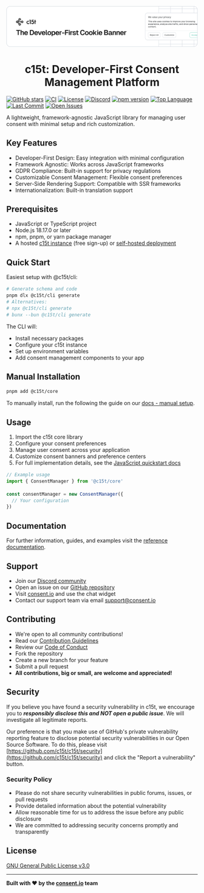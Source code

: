 <p align="center">
  <a href="https://c15t.com?utm_source=github&utm_medium=c15t_core" target="_blank" rel="noopener noreferrer">
    <picture>
      <source media="(prefers-color-scheme: dark)" srcset="../../docs/assets/c15t-banner-readme-dark.svg">
      <img src="../../docs/assets/c15t-banner-readme-light.svg" alt="c15t Banner">
    </picture>
  </a>
  <br />
  <h1 align="center">c15t: Developer-First Consent Management Platform</h1>
</p>

[![GitHub stars](https://img.shields.io/github/stars/c15t/c15t?style=flat-square)](https://github.com/c15t/c15t)
[![CI](https://img.shields.io/github/actions/workflow/status/c15t/c15t/ci.yml?style=flat-square)](https://github.com/c15t/c15t/actions/workflows/ci.yml)
[![License](https://img.shields.io/badge/license-GPL--3.0-blue.svg?style=flat-square)](https://github.com/c15t/c15t/blob/main/LICENSE.md)
[![Discord](https://img.shields.io/discord/1312171102268690493?style=flat-square)](https://c15t.com/discord)
[![npm version](https://img.shields.io/npm/v/c15t?style=flat-square)](https://www.npmjs.com/package/@c15t/core)
[![Top Language](https://img.shields.io/github/languages/top/c15t/c15t?style=flat-square)](https://github.com/c15t/c15t)
[![Last Commit](https://img.shields.io/github/last-commit/c15t/c15t?style=flat-square)](https://github.com/c15t/c15t/commits/main)
[![Open Issues](https://img.shields.io/github/issues/c15t/c15t?style=flat-square)](https://github.com/c15t/c15t/issues)

A lightweight, framework-agnostic JavaScript library for managing user consent with minimal setup and rich customization.

## Key Features

- Developer-First Design: Easy integration with minimal configuration
- Framework Agnostic: Works across JavaScript frameworks
- GDPR Compliance: Built-in support for privacy regulations
- Customizable Consent Management: Flexible consent preferences
- Server-Side Rendering Support: Compatible with SSR frameworks
- Internationalization: Built-in translation support

## Prerequisites

- JavaScript or TypeScript project
- Node.js 18.17.0 or later
- npm, pnpm, or yarn package manager
- A hosted [c15t instance](https://consent.io) (free sign-up) or [self-hosted deployment](https://c15t.com/docs/self-host/v2)

## Quick Start

Easiest setup with @c15t/cli:

```bash
# Generate schema and code
pnpm dlx @c15t/cli generate
# Alternatives:
# npx @c15t/cli generate
# bunx --bun @c15t/cli generate
```

The CLI will:

- Install necessary packages
- Configure your c15t instance
- Set up environment variables
- Add consent management components to your app

## Manual Installation

```bash
pnpm add @c15t/core
```

To manually install, run the following the guide on our [docs - manual setup](https://c15t.com/docs/frameworks/javascript/quickstart#manual-setup).

## Usage

1. Import the c15t core library
2. Configure your consent preferences
3. Manage user consent across your application
4. Customize consent banners and preference centers
5. For full implementation details, see the [JavaScript quickstart docs](https://c15t.com/docs/frameworks/javascript/quickstart)

```typescript
// Example usage
import { ConsentManager } from '@c15t/core'

const consentManager = new ConsentManager({
  // Your configuration
})
```

## Documentation

For further information, guides, and examples visit the [reference documentation](https://c15t.com/docs/frameworks/javascript/quickstart).

## Support

- Join our [Discord community](https://c15t.com/discord)
- Open an issue on our [GitHub repository](https://github.com/c15t/c15t/issues)
- Visit [consent.io](https://consent.io) and use the chat widget
- Contact our support team via email [support@consent.io](mailto:support@consent.io)

## Contributing

- We're open to all community contributions!
- Read our [Contribution Guidelines](https://c15t.com/docs/oss/contributing)
- Review our [Code of Conduct](https://c15t.com/docs/oss/code-of-conduct)
- Fork the repository
- Create a new branch for your feature
- Submit a pull request
- **All contributions, big or small, are welcome and appreciated!**

## Security

If you believe you have found a security vulnerability in c15t, we encourage you to **_responsibly disclose this and NOT open a public issue_**. We will investigate all legitimate reports.

Our preference is that you make use of GitHub's private vulnerability reporting feature to disclose potential security vulnerabilities in our Open Source Software. To do this, please visit [https://github.com/c15t/c15t/security](https://github.com/c15t/c15t/security) and click the "Report a vulnerability" button.

### Security Policy

- Please do not share security vulnerabilities in public forums, issues, or pull requests
- Provide detailed information about the potential vulnerability
- Allow reasonable time for us to address the issue before any public disclosure
- We are committed to addressing security concerns promptly and transparently

## License

[GNU General Public License v3.0](https://github.com/c15t/c15t/blob/main/LICENSE.md)

---

**Built with ❤️ by the [consent.io](https://www.consent.io) team**
